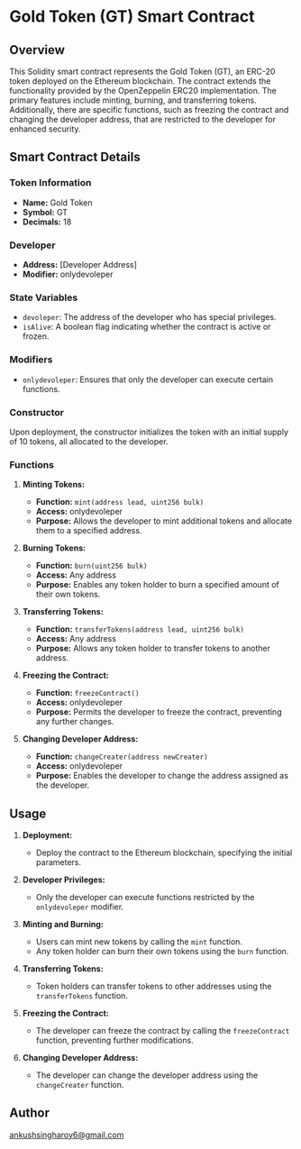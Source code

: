 # Gold Token (GT) Smart Contract

## Overview

This Solidity smart contract represents the Gold Token (GT), an ERC-20 token deployed on the Ethereum blockchain. The contract extends the functionality provided by the OpenZeppelin ERC20 implementation. The primary features include minting, burning, and transferring tokens. Additionally, there are specific functions, such as freezing the contract and changing the developer address, that are restricted to the developer for enhanced security.

## Smart Contract Details

### Token Information

- **Name:** Gold Token
- **Symbol:** GT
- **Decimals:** 18

### Developer

- **Address:** [Developer Address]
- **Modifier:** onlydevoleper

### State Variables

- `devoleper`: The address of the developer who has special privileges.
- `isAlive`: A boolean flag indicating whether the contract is active or frozen.

### Modifiers

- `onlydevoleper`: Ensures that only the developer can execute certain functions.

### Constructor

Upon deployment, the constructor initializes the token with an initial supply of 10 tokens, all allocated to the developer.

### Functions

1. **Minting Tokens:**
   - **Function:** `mint(address lead, uint256 bulk)`
   - **Access:** onlydevoleper
   - **Purpose:** Allows the developer to mint additional tokens and allocate them to a specified address.

2. **Burning Tokens:**
   - **Function:** `burn(uint256 bulk)`
   - **Access:** Any address
   - **Purpose:** Enables any token holder to burn a specified amount of their own tokens.

3. **Transferring Tokens:**
   - **Function:** `transferTokens(address lead, uint256 bulk)`
   - **Access:** Any address
   - **Purpose:** Allows any token holder to transfer tokens to another address.

4. **Freezing the Contract:**
   - **Function:** `freezeContract()`
   - **Access:** onlydevoleper
   - **Purpose:** Permits the developer to freeze the contract, preventing any further changes.

5. **Changing Developer Address:**
   - **Function:** `changeCreater(address newCreater)`
   - **Access:** onlydevoleper
   - **Purpose:** Enables the developer to change the address assigned as the developer.

## Usage

1. **Deployment:**
   - Deploy the contract to the Ethereum blockchain, specifying the initial parameters.

2. **Developer Privileges:**
   - Only the developer can execute functions restricted by the `onlydevoleper` modifier.

3. **Minting and Burning:**
   - Users can mint new tokens by calling the `mint` function.
   - Any token holder can burn their own tokens using the `burn` function.

4. **Transferring Tokens:**
   - Token holders can transfer tokens to other addresses using the `transferTokens` function.

5. **Freezing the Contract:**
   - The developer can freeze the contract by calling the `freezeContract` function, preventing further modifications.

6. **Changing Developer Address:**
   - The developer can change the developer address using the `changeCreater` function.

## Author

ankushsingharoy6@gmail.com
